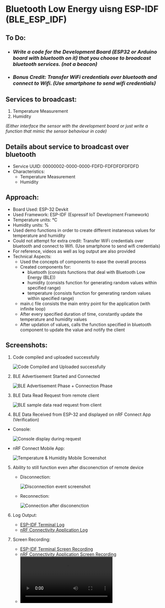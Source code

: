 # Bluetooth Low Energy uisng ESP-IDF (BLE_ESP_IDF)

## To Do: 
  - ### _Write a code for the Development Board (ESP32 or Arduino board with bluetooth on it) that you choose to broadcast bluetooth services. (not a beacon)_
  - ### _Bonus Credit: Transfer WiFi credentials over bluetooth and connect to Wifi. (Use smartphone to send wifi credentials)_

## Services to broadcast:
1. Temperature Measurement
2. Humidity

_(Either interface the sensor with the development board or just write a function that mimic the sensor behaviour in code)_

## Details about service to broadcast over bluetooth
  - Service UUID: 00000002-0000-0000-FDFD-FDFDFDFDFDFD
  - Characteristics:
     - Temperature Measurement
     - Humidity

## Approach:
  - Board Used: ESP-32 Devkit
  - Used Framework: ESP-IDF (Espressif IoT Development Framework)
  - Temperature units: °C
  - Humidity units: %
  - Used demo functions in order to create different instaneous values for temperature and humidity
  - Could not attempt for extra credit: Transfer WiFi credentials over bluetooth and connect to Wifi. (Use smartphone to send wifi credentials)
  - For reference, videos as well as log output are also provided
  - Technical Aspects:
    - Used the concepts of components to ease the overall process
    - Created components for:
      - bluetooth (consists functions that deal with Bluetooth Low Energy (BLE))
      - humidity (consists function for generating random values within specified range)
      - temperature (consists function for generating random values within specified range)
    - main.c file consists the main entry point for the application (with infinite loop)
    - After every specified duration of time, constantly update the temperature and humidity values
    - After updation of values, calls the function specified in bluetooth component to update the value and notify the client  


## Screenshots:
1. Code compiled and uploaded successfully

      ![Code Compiled and Uploaded successfully](https://github.com/user-attachments/assets/8a8cccaa-d5ec-45ea-a8ec-2e5005f6ed61)

2. BLE Advertisement Started and Connected

      ![BLE Advertisement Phase + Connection Phase](https://github.com/user-attachments/assets/c82f458c-9e12-4310-8175-169ad77e98b3)

3. BLE Data Read Request from remote client

      ![BLE sample data read request from client](https://github.com/user-attachments/assets/c5bc4776-3636-46d2-9b13-9d8ba5993568)

4. BLE Data Received from ESP-32 and displayed on nRF Connect App (Verification)

  - Console:

      ![Console display during request](https://github.com/user-attachments/assets/ddc4076d-25f6-45aa-80db-cfa69b6f9fb3)

    
  - nRF Connect Mobile App:

      ![Temperature & Humidity Mobile Screenshot](https://github.com/user-attachments/assets/d49e477a-f655-4f50-9c39-9e80f89e34f6)


5. Ability to still function even after disconenction of remote device

    - Disconnection:

        ![Disconnection event screenshot](https://github.com/user-attachments/assets/58973849-273e-40cb-b160-25c5b6c0a7bb)

    - Reconnection:

        ![Connection after disconenction](https://github.com/user-attachments/assets/d82d9ec7-65c8-45bc-b1e8-f94f07185494)

6. Log Output:
      - [ESP-IDF Terminal Log](https://github.com/GodSpeeD-17/BLE_ESP_IDF/blob/main/logs/ESP-IDF%20Terminal.txt)
      - [nRF Connectivity Application Log](https://github.com/GodSpeeD-17/BLE_ESP_IDF/blob/main/logs/nRF%20Connectivity%20log.txt)

7. Screen Recording:
      - [ESP-IDF Terminal Screen Recording](https://github.com/GodSpeeD-17/BLE_ESP_IDF/blob/main/Videos/BLE%20ESP-IDF%20Terminal.mp4)
      - [nRF Connectivity Application Screen Recording](https://github.com/GodSpeeD-17/BLE_ESP_IDF/blob/main/Videos/nRF%20Connectivity%20Video.mp4)
      - ![nRF Connectivity Application Screen Recording](https://github.com/GodSpeeD-17/BLE_ESP_IDF/blob/main/Videos/nRF%20Connectivity%20Video.mp4)
